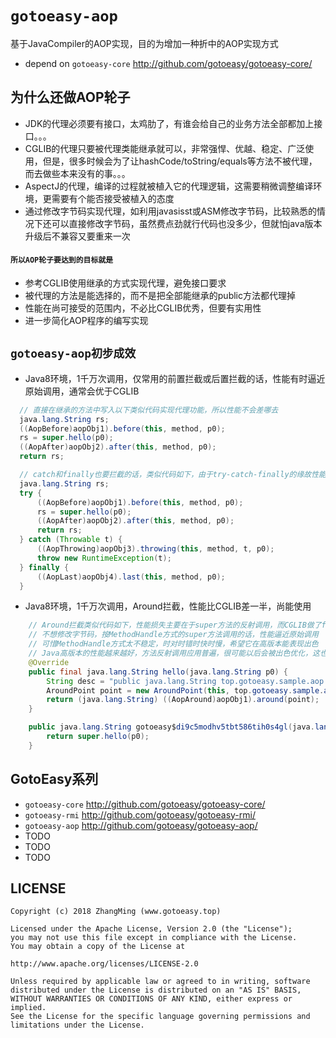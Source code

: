 # `gotoeasy-aop`
基于JavaCompiler的AOP实现，目的为增加一种折中的AOP实现方式

- depend on `gotoeasy-core` http://github.com/gotoeasy/gotoeasy-core/

## 为什么还做AOP轮子
- JDK的代理必须要有接口，太鸡肋了，有谁会给自己的业务方法全部都加上接口。。。
- CGLIB的代理只要被代理类能继承就可以，非常强悍、优越、稳定、广泛使用，但是，很多时候会为了让hashCode/toString/equals等方法不被代理，而去做些本来没有的事。。。
- AspectJ的代理，编译的过程就被植入它的代理逻辑，这需要稍微调整编译环境，更需要有个能否接受被植入的态度
- 通过修改字节码实现代理，如利用javasisst或ASM修改字节码，比较熟悉的情况下还可以直接修改字节码，虽然费点劲就行代码也没多少，但就怕java版本升级后不兼容又要重来一次

#### `所以AOP轮子要达到的目标就是`
- 参考CGLIB使用继承的方式实现代理，避免接口要求
- 被代理的方法是能选择的，而不是把全部能继承的public方法都代理掉
- 性能在尚可接受的范围内，不必比CGLIB优秀，但要有实用性
- 进一步简化AOP程序的编写实现

## `gotoeasy-aop初步成效`
- Java8环境，1千万次调用，仅常用的前置拦截或后置拦截的话，性能有时逼近原始调用，通常会优于CGLIB
```java
  // 直接在继承的方法中写入以下类似代码实现代理功能，所以性能不会差哪去
  java.lang.String rs;
  ((AopBefore)aopObj1).before(this, method, p0);
  rs = super.hello(p0);
  ((AopAfter)aopObj2).after(this, method, p0);
  return rs;
```
```java
  // catch和finally也要拦截的话，类似代码如下，由于try-catch-finally的缘故性能会降低，总体上也接近CGLIB
  java.lang.String rs;
  try {
      ((AopBefore)aopObj1).before(this, method, p0);
      rs = super.hello(p0);
      ((AopAfter)aopObj2).after(this, method, p0);
      return rs;
  } catch (Throwable t) {
      ((AopThrowing)aopObj3).throwing(this, method, t, p0);
      throw new RuntimeException(t);
  } finally {
      ((AopLast)aopObj4).last(this, method, p0);
  }
```
- Java8环境，1千万次调用，Around拦截，性能比CGLIB差一半，尚能使用
```java
    // Around拦截类似代码如下，性能损失主要在于super方法的反射调用，而CGLIB做了fastClass优化表现优秀
    // 不想修改字节码，按MethodHandle方式的super方法调用的话，性能逼近原始调用
    // 可惜MethodHandle方式太不稳定，时对时错时快时慢，希望它在高版本能表现出色
    // Java高版本的性能越来越好，方法反射调用应用普遍，很可能以后会被出色优化，这也是目前简单采用反射调用的原因
    @Override
    public final java.lang.String hello(java.lang.String p0) {
        String desc = "public java.lang.String top.gotoeasy.sample.aop.MyTatrget.hello(java.lang.String)";
        AroundPoint point = new AroundPoint(this, top.gotoeasy.sample.aop.MyTatrget.class, desc, p0);
        return (java.lang.String) ((AopAround)aopObj1).around(point);
    }

    public java.lang.String gotoeasy$di9c5modhv5tbt586tih0s4gl(java.lang.String p0){
        return super.hello(p0);
    }
```


## GotoEasy系列
- `gotoeasy-core` http://github.com/gotoeasy/gotoeasy-core/
- `gotoeasy-rmi` http://github.com/gotoeasy/gotoeasy-rmi/
- `gotoeasy-aop` http://github.com/gotoeasy/gotoeasy-aop/
- TODO
- TODO
- TODO

## LICENSE

    Copyright (c) 2018 ZhangMing (www.gotoeasy.top)

    Licensed under the Apache License, Version 2.0 (the "License");
    you may not use this file except in compliance with the License.
    You may obtain a copy of the License at

    http://www.apache.org/licenses/LICENSE-2.0

    Unless required by applicable law or agreed to in writing, software
    distributed under the License is distributed on an "AS IS" BASIS,
    WITHOUT WARRANTIES OR CONDITIONS OF ANY KIND, either express or implied.
    See the License for the specific language governing permissions and
    limitations under the License.
